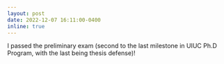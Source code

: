 ```yaml
---
layout: post
date: 2022-12-07 16:11:00-0400
inline: true
---
```


I passed the preliminary exam (second to the last milestone in UIUC Ph.D Program, with the last being thesis defense)!
